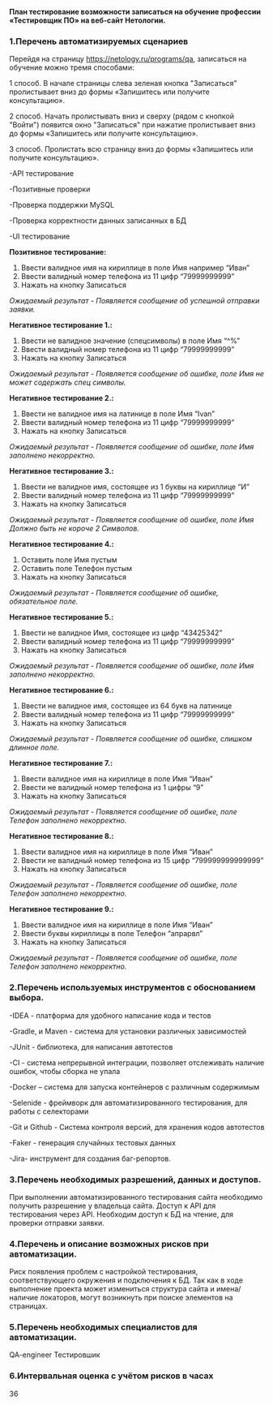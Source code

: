 
**План тестирование возможности записаться на обучение профессии «Тестировщик ПО» на веб-сайт Нетологии.**

 ### 1.Перечень автоматизируемых сценариев

Перейдя на страницу https://netology.ru/programs/qa, записаться на обучение можно тремя способами:

1 способ. В начале страницы слева зеленая кнопка "Записаться" пролистывает вниз до формы «Запишитесь или получите консультацию».

2 способ. Начать пролистывать вниз и сверху (рядом с кнопкой "Войти") появится окно "Записаться" при нажатие пролистывает вниз до формы «Запишитесь или получите консультацию».

3 способ. Пролистать всю страницу вниз до формы «Запишитесь или получите консультацию».

-API тестирование

-Позитивные проверки

-Проверка поддержки MySQL 

-Проверка корректности данных записанных в БД

-UI тестирование

**Позитивное тестирование:**
1.	Ввести валидное имя на кириллице в поле Имя например “Иван”
2.	Ввести валидный номер телефона из 11 цифр “79999999999”
3.	Нажать на кнопку Записаться

_Ожидаемый результат - Появляется сообщение об успешной отправки заявки._

**Негативное тестирование 1.:**
1.	Ввести не валидное значение (спецсимволы) в поле Имя “$%#%$^%”
2.	Ввести валидный номер телефона из 11 цифр “79999999999”
3.	Нажать на кнопку Записаться

_Ожидаемый результат - Появляется сообщение об ошибке, поле Имя не может содержать спец символы._

**Негативное тестирование 2.:**
1.	Ввести не валидное имя на латинице в поле Имя “Ivan”
2.	Ввести валидный номер телефона из 11 цифр “79999999999”
3.	Нажать на кнопку Записаться

_Ожидаемый результат - Появляется сообщение об ошибке, поле Имя заполнено некорректно._

**Негативное тестирование 3.:**
1.	Ввести не валидное имя, состоящее из 1 буквы на кириллице “И”
2.	Ввести валидный номер телефона из 11 цифр “79999999999”
3.	Нажать на кнопку Записаться

_Ожидаемый результат - Появляется сообщение об ошибке, поле Имя Должно быть не короче 2 Символов._

**Негативное тестирование 4.:**
1.	Оставить поле Имя пустым
2.	Оставить поле Телефон пустым
3.	Нажать на кнопку Записаться

_Ожидаемый результат - Появляется сообщение об ошибке, обязательное поле._

**Негативное тестирование 5.:**
1.	Ввести не валидное Имя, состоящее из цифр “43425342”
2.	Ввести валидный номер телефона из 11 цифр “79999999999”
3.	Нажать на кнопку Записаться

_Ожидаемый результат - Появляется сообщение об ошибке, поле Имя заполнено некорректно._

**Негативное тестирование 6.:**
1.	Ввести не валидное имя, состоящее из 64 букв на латинице
2.	Ввести валидный номер телефона из 11 цифр “79999999999”
3.	Нажать на кнопку Записаться

_Ожидаемый результат - Появляется сообщение об ошибке, слишком длинное поле._

**Негативное тестирование 7.:**
1.	Ввести валидное имя на кириллице в поле Имя “Иван”
2.	Ввести не валидный номер телефона из 1 цифры “9”
3.	Нажать на кнопку Записаться

_Ожидаемый результат - Появляется сообщение об ошибке, поле Телефон заполнено некорректно._

**Негативное тестирование 8.:**
1.	Ввести валидное имя на кириллице в поле Имя “Иван”
2.	Ввести не валидный номер телефона из 15 цифр “799999999999999”
3.	Нажать на кнопку Записаться

_Ожидаемый результат - Появляется сообщение об ошибке, поле Телефон заполнено некорректно._

**Негативное тестирование 9.:**
1.	Ввести валидное имя на кириллице в поле Имя “Иван”
2.	Ввести буквы кириллицы в поле Телефон “апрарвл”
3.	Нажать на кнопку Записаться

_Ожидаемый результат - Появляется сообщение об ошибке, поле Телефон заполнено некорректно._

 ### 2.Перечень используемых инструментов с обоснованием выбора.

-IDEA - платформа для удобного написание кода и тестов

-Gradle, и Maven - система для установки различных зависимостей

-JUnit - библиотека, для написания автотестов

-CI - система непрерывной интеграции, позволяет отслеживать наличие ошибок, чтобы сборка не упала

-Docker – система для запуска контейнеров с различным содержимым

-Selenide - фреймворк для автоматизированного тестирования, для работы с селекторами

-Git и Github - Система контроля версий, для хранения кодов автотестов

-Faker - генерация случайных тестовых данных

-Jira- инструмент для создания баг-репортов.

 ### 3.Перечень необходимых разрешений, данных и доступов.
При выполнении автоматизированного тестирования сайта необходимо получить разрешение у владельца сайта.
Доступ к API для тестирования через API.
Необходим доступ к БД на чтение, для проверки отправки заявки.

 ### 4.Перечень и описание возможных рисков при автоматизации.

Риск появления проблем с настройкой тестирования, соответствующего окружения и подключения к БД.
Так как в ходе выполнение проекта может измениться структура сайта и имена/наличие локаторов, могут возникнуть при поиске элементов на страницах.

 ### 5.Перечень необходимых специалистов для автоматизации.
QA-engineer
Тестировшик

 ### 6.Интервальная оценка с учётом рисков в часах

36
